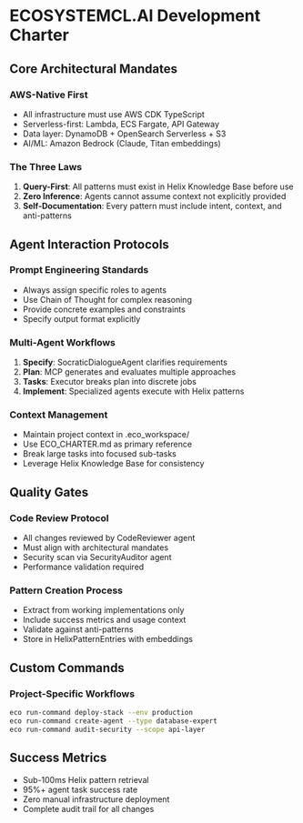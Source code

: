 # ECOSYSTEMCL.AI Development Charter

## Core Architectural Mandates

### AWS-Native First
- All infrastructure must use AWS CDK TypeScript
- Serverless-first: Lambda, ECS Fargate, API Gateway
- Data layer: DynamoDB + OpenSearch Serverless + S3
- AI/ML: Amazon Bedrock (Claude, Titan embeddings)

### The Three Laws
1. **Query-First**: All patterns must exist in Helix Knowledge Base before use
2. **Zero Inference**: Agents cannot assume context not explicitly provided
3. **Self-Documentation**: Every pattern must include intent, context, and anti-patterns

## Agent Interaction Protocols

### Prompt Engineering Standards
- Always assign specific roles to agents
- Use Chain of Thought for complex reasoning
- Provide concrete examples and constraints
- Specify output format explicitly

### Multi-Agent Workflows
1. **Specify**: SocraticDialogueAgent clarifies requirements
2. **Plan**: MCP generates and evaluates multiple approaches
3. **Tasks**: Executor breaks plan into discrete jobs
4. **Implement**: Specialized agents execute with Helix patterns

### Context Management
- Maintain project context in .eco_workspace/
- Use ECO_CHARTER.md as primary reference
- Break large tasks into focused sub-tasks
- Leverage Helix Knowledge Base for consistency

## Quality Gates

### Code Review Protocol
- All changes reviewed by CodeReviewer agent
- Must align with architectural mandates
- Security scan via SecurityAuditor agent
- Performance validation required

### Pattern Creation Process
- Extract from working implementations only
- Include success metrics and usage context
- Validate against anti-patterns
- Store in HelixPatternEntries with embeddings

## Custom Commands

### Project-Specific Workflows
```bash
eco run-command deploy-stack --env production
eco run-command create-agent --type database-expert
eco run-command audit-security --scope api-layer
```

## Success Metrics

- Sub-100ms Helix pattern retrieval
- 95%+ agent task success rate
- Zero manual infrastructure deployment
- Complete audit trail for all changes